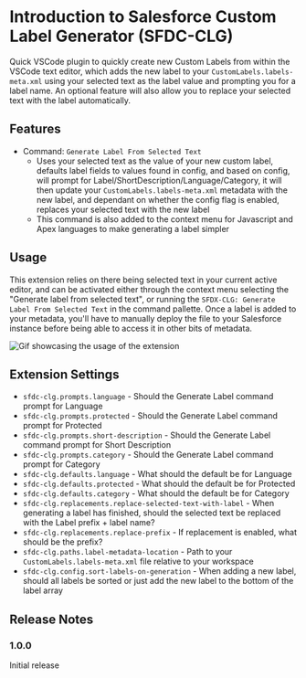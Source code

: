 # Introduction to Salesforce Custom Label Generator (SFDC-CLG)

Quick VSCode plugin to quickly create new Custom Labels from within the VSCode text editor, which adds the new label to your `CustomLabels.labels-meta.xml` using your selected text as the label value and prompting you for a label name. An optional feature will also allow you to replace your selected text with the label automatically.

## Features

- Command: `Generate Label From Selected Text`
  - Uses your selected text as the value of your new custom label, defaults label fields to values found in config, and based on config, will prompt for Label/ShortDescription/Language/Category, it will then update your `CustomLabels.labels-meta.xml` metadata with the new label, and dependant on whether the config flag is enabled, replaces your selected text with the new label
  - This command is also added to the context menu for Javascript and Apex languages to make generating a label simpler

## Usage

This extension relies on there being selected text in your current active editor, and can be activated either through the context menu selecting the "Generate label from selected text", or running the `SFDX-CLG: Generate Label From Selected Text` in the command pallette.
Once a label is added to your metadata, you'll have to manually deploy the file to your Salesforce instance before being able to access it in other bits of metadata.

![Gif showcasing the usage of the extension](/media/dbb7ca53-7a91-4279-8bac-558904e71b76.gif)

## Extension Settings

* `sfdc-clg.prompts.language` - Should the Generate Label command prompt for Language
* `sfdc-clg.prompts.protected` - Should the Generate Label command prompt for Protected
* `sfdc-clg.prompts.short-description` - Should the Generate Label command prompt for Short Description
* `sfdc-clg.prompts.category` - Should the Generate Label command prompt for Category
* `sfdc-clg.defaults.language` - What should the default be for Language
* `sfdc-clg.defaults.protected` - What should the default be for Protected
* `sfdc-clg.defaults.category` - What should the default be for Category
* `sfdc-clg.replacements.replace-selected-text-with-label` - When generating a label has finished, should the selected text be replaced with the Label prefix + label name?
* `sfdc-clg.replacements.replace-prefix` - If replacement is enabled, what should be the prefix?
* `sfdc-clg.paths.label-metadata-location` - Path to your `CustomLabels.labels-meta.xml` file relative to your workspace
* `sfdc-clg.config.sort-labels-on-generation` - When adding a new label, should all labels be sorted or just add the new label to the bottom of the label array

## Release Notes

### 1.0.0

Initial release